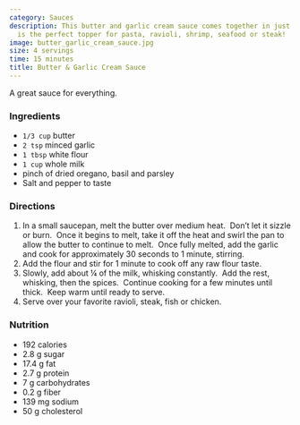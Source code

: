 ```yaml
---
category: Sauces
description: This butter and garlic cream sauce comes together in just minutes and
  is the perfect topper for pasta, ravioli, shrimp, seafood or steak!
image: butter_garlic_cream_sauce.jpg
size: 4 servings
time: 15 minutes
title: Butter & Garlic Cream Sauce
---
```

A great sauce for everything.

### Ingredients

* `1/3 cup` butter
* `2 tsp` minced garlic
* `1 tbsp` white flour
* `1 cup` whole milk
* pinch of dried oregano, basil and parsley
* Salt and pepper to taste

### Directions

1. In a small saucepan, melt the butter over medium heat.  Don’t let it sizzle or burn.  Once it begins to melt, take it off the heat and swirl the pan to allow the butter to continue to melt.  Once fully melted, add the garlic and cook for approximately 30 seconds to 1 minute, stirring.
2. Add the flour and stir for 1 minute to cook off any raw flour taste.
3. Slowly, add about ¼ of the milk, whisking constantly.  Add the rest, whisking, then the spices.  Continue cooking for a few minutes until thick.  Keep warm until ready to serve.
4. Serve over your favorite ravioli, steak, fish or chicken.

### Nutrition

* 192 calories
*  2.8 g sugar
*  17.4 g fat
*  2.7 g protein
*  7 g carbohydrates
*  0.2 g fiber
*  139 mg sodium
*  50 g cholesterol